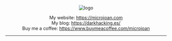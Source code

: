 <div align="center"> 

![logo](https://user-images.githubusercontent.com/55983491/197543149-350bb400-9156-4e0b-befd-41da1b623899.gif)

My website: https://microjoan.com <br>
My blog: https://darkhacking.es/ <br>
Buy me a coffee: https://www.buymeacoffee.com/microjoan

</div>
<hr>
